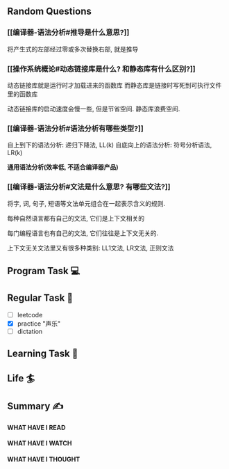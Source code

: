 ## Random Questions
### [[编译器-语法分析#推导是什么意思?]]
将产生式的左部经过零或多次替换右部, 就是推导

### [[操作系统概论#动态链接库是什么? 和静态库有什么区别?]]
动态链接库就是运行时才加载进来的函数库
而静态库是链接时写死到可执行文件里的函数库

动态链接库的启动速度会慢一些, 但是节省空间.
静态库浪费空间.

### [[编译器-语法分析#语法分析有哪些类型?]]
自上到下的语法分析: 递归下降法, LL(k)
自底向上的语法分析: 符号分析语法, LR(k)

**通用语法分析(效率低, 不适合编译器产品)**

### [[编译器-语法分析#文法是什么意思? 有哪些文法?]]
将字, 词, 句子, 短语等文法单元组合在一起表示含义的规则.

每种自然语言都有自己的文法, 它们是上下文相关的

每门编程语言也有自己的文法, 它们往往是上下文无关的.

上下文无关文法里又有很多种类别: LL1文法, LR文法, 正则文法

## Program Task  💻

## Regular Task  🤡
- [ ] leetcode
- [x] practice "声乐"
- [ ] dictation

## Learning Task 🎯

## Life 🏄

## Summary ✍
####  WHAT HAVE I READ

#### WHAT HAVE I WATCH

#### WHAT HAVE I THOUGHT
